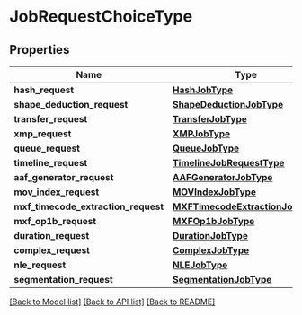 # JobRequestChoiceType

## Properties
Name | Type | Description | Notes
------------ | ------------- | ------------- | -------------
**hash_request** | [**HashJobType**](HashJobType.md) |  | [optional] 
**shape_deduction_request** | [**ShapeDeductionJobType**](ShapeDeductionJobType.md) |  | [optional] 
**transfer_request** | [**TransferJobType**](TransferJobType.md) |  | [optional] 
**xmp_request** | [**XMPJobType**](XMPJobType.md) |  | [optional] 
**queue_request** | [**QueueJobType**](QueueJobType.md) |  | [optional] 
**timeline_request** | [**TimelineJobRequestType**](TimelineJobRequestType.md) |  | [optional] 
**aaf_generator_request** | [**AAFGeneratorJobType**](AAFGeneratorJobType.md) |  | [optional] 
**mov_index_request** | [**MOVIndexJobType**](MOVIndexJobType.md) |  | [optional] 
**mxf_timecode_extraction_request** | [**MXFTimecodeExtractionJobType**](MXFTimecodeExtractionJobType.md) |  | [optional] 
**mxf_op1b_request** | [**MXFOp1bJobType**](MXFOp1bJobType.md) |  | [optional] 
**duration_request** | [**DurationJobType**](DurationJobType.md) |  | [optional] 
**complex_request** | [**ComplexJobType**](ComplexJobType.md) |  | [optional] 
**nle_request** | [**NLEJobType**](NLEJobType.md) |  | [optional] 
**segmentation_request** | [**SegmentationJobType**](SegmentationJobType.md) |  | [optional] 

[[Back to Model list]](../README.md#documentation-for-models) [[Back to API list]](../README.md#documentation-for-api-endpoints) [[Back to README]](../README.md)


